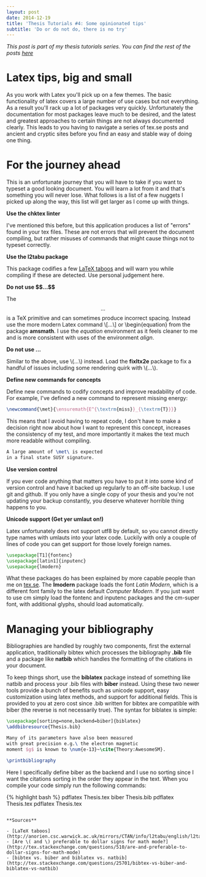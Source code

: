 ```yaml
---
layout: post
date: 2014-12-19
title: 'Thesis Tutorials #4: Some opinionated tips'
subtitle: 'Do or do not do, there is no try'
---
```


*This post is part of my thesis tutorials series. You can find the rest of the posts [here](http://bkkkk.github.io/thesis.html)*

# Latex tips, big and small

As you work with Latex you'll pick up on a few themes. The basic functionality of latex covers a large number of use cases but not everything. As a result you'll rack up a lot of packages very quickly. Unfortunately the documentation for most packages leave much to be desired, and the latest and greatest approaches to certain things are not always documented clearly. This leads to you having to navigate a series of tex.se posts and ancient and cryptic sites before you find an easy and stable way of doing one thing.

# For the journey ahead

This is an unfortunate journey that you will have to take if you want to typeset a good looking document. You will learn a lot from it and that's something you will never lose. What follows is a list of a few nuggets I picked up along the way, this list will get larger as I come up with things.

**Use the chktex linter**

I've mentioned this before, but this application produces a list of "errors" found in your tex files. These are not errors that will prevent the document compiling, but rather misuses of commands that might cause things not to typeset correctly.

**Use the l2tabu package**

This package codifies a few [LaTeX taboos](http://anorien.csc.warwick.ac.uk/mirrors/CTAN/info/l2tabu/english/l2tabuen.pdf) and will warn you while compiling if these are detected. Use personal judgement here.

**Do not use \$\$...\$\$**

The $$...$$ is a TeX primitive and can sometimes produce incorrect spacing. Instead use the more modern Latex command \\[...\\] or \begin{equation} from the package **amsmath**. I use the _equation_ environment as it feels cleaner to me and is more consistent with uses of the environment _align_.

**Do not use $...$**

Similar to the above, use \\(...\\) instead. Load the **fixltx2e** package to fix a handful of issues including some rendering quirk with \\(...\\).

**Define new commands for concepts**

Define new commands to codify concepts and improve readability of code. For example, I've defined a new command to represent missing energy:

```latex
\newcommand{\met}{\ensuremath{E^{\textrm{miss}}_{\textrm{T}}}}
```

This means that I avoid having to repeat code, I don't have to make a decision right now about how I want to represent this concept, increases the consistency of my test, and more importantly it makes the text much more readable without compiling.

```latex
A large amount of \met\ is expected
in a final state SUSY signature.
```

**Use version control**

If you ever code anything that matters you have to put it into some kind of version control and have it backed up regularly to an off-site backup. I use git and github. If you only have a single copy of your thesis and you're not updating your backup constantly, you deserve whatever horrible thing happens to you.

**Unicode support (Get yer umlaut on!)**

Latex unfortunately does not support utf8 by default, so you cannot directly type names with umlauts into your latex code. Luckily with only a couple of lines of code you can get support for those lovely foreign names.

```latex
\usepackage[T1]{fontenc}
\usepackage[latin1]{inputenc}
\usepackage{lmodern}
```

What these packages do has been explained by more capable people than me on [tex.se](http://tex.stackexchange.com/questions/44694/fontenc-vs-inputenc). The **lmodern** package loads the font _Latin Modern_, which is a different font family to the latex default _Computer Modern_. If you just want to use cm simply load the fontenc and inputenc packages and the cm-super font, with additional glyphs, should load automatically.

# Managing your bibliography

Bibliographies are handled by roughly two components, first the external application, traditionally bibtex which processes the bibliography **.bib** file and a package like **natbib** which handles the formatting of the citations in your document.

To keep things short, use the **biblatex** package instead of something like natbib and process your .bib files with **biber** instead. Using these two newer tools provide a bunch of benefits such as unicode support, easy customization using latex methods, and support for additional fields. This is provided to you at zero cost since .bib written for bibtex are compatible with biber (the reverse is not necessarily true). The syntax for biblatex is simple:

```latex
\usepackage[sorting=none,backend=biber]{biblatex}
\addbibresource{Thesis.bib}

Many of its parameters have also been measured 
with great precision e.g.\ the electron magnetic
moment $g$ is known to \num{e-13}~\cite{Theory:AwesomeSM}.

\printbibliography
```

Here I specifically define biber as the backend and I use no sorting since I want the citations sorting in the order they appear in the text. When you compile your code simply run the following commands:

{% highlight bash %}
pdflatex Thesis.tex
biber Thesis.bib
pdflatex Thesis.tex
pdflatex Thesis.tex
```

**Sources**

- [LaTeX taboos](http://anorien.csc.warwick.ac.uk/mirrors/CTAN/info/l2tabu/english/l2tabuen.pdf)
- [Are \( and \) preferable to dollar signs for math mode?](http://tex.stackexchange.com/questions/510/are-and-preferable-to-dollar-signs-for-math-mode)
- [bibtex vs. biber and biblatex vs. natbib](http://tex.stackexchange.com/questions/25701/bibtex-vs-biber-and-biblatex-vs-natbib)
